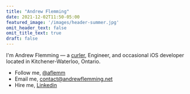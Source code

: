 ```yaml
---
title: "Andrew Flemming"
date: 2021-12-02T11:50-05:00
featured_image: '/images/header-summer.jpg'
omit_header_text: false
omit_title_text: true
draft: false
---
```

I'm Andrew Flemming — a [curler](https://andrewflemming.net/curling/), Engineer, and occasional iOS developer located in Kitchener-Waterloo, Ontario.

- Follow me, [@aflemm](http://twitter.com/aflemm)
- Email me, [contact@andrewflemming.net](mailto:contact@andrewflemming.net)
- Hire me, [Linkedin](https://www.linkedin.com/in/andrew-flemming-aab98731/)